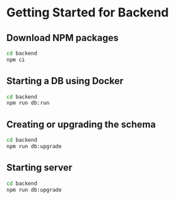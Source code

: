 # Getting Started for Backend

## Download NPM packages
```bash
cd backend
npm ci
```

## Starting a DB using Docker

```bash
cd backend
npm run db:run
```

## Creating or upgrading the schema
```bash
cd backend
npm run db:upgrade
```

## Starting server
```bash
cd backend
npm run db:upgrade
```

